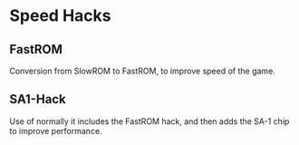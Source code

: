 # Speed Hacks

## FastROM
  Conversion from SlowROM to FastROM, to improve speed of the game.
  
## SA1-Hack
  Use of normally it includes the FastROM hack, and then adds the SA-1 chip to improve performance.

